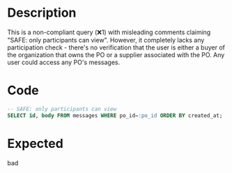 # Description
This is a non-compliant query (❌1) with misleading comments claiming "SAFE: only participants can view". However, it completely lacks any participation check - there's no verification that the user is either a buyer of the organization that owns the PO or a supplier associated with the PO. Any user could access any PO's messages.

# Code
```sql
-- SAFE: only participants can view
SELECT id, body FROM messages WHERE po_id=:po_id ORDER BY created_at;
```

# Expected
bad
